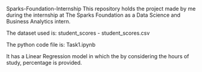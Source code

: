 Sparks-Foundation-Internship
This repository holds the project made by me during the internship at The Sparks Foundation as a Data Science and Business Analytics intern.

The dataset used is: student_scores - student_scores.csv

The python code file is: Task1.ipynb

It has a Linear Regression model in which the by considering the hours of study, percentage is provided.
